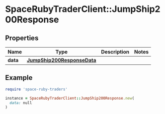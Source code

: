 # SpaceRubyTraderClient::JumpShip200Response

## Properties

| Name | Type | Description | Notes |
| ---- | ---- | ----------- | ----- |
| **data** | [**JumpShip200ResponseData**](JumpShip200ResponseData.md) |  |  |

## Example

```ruby
require 'space-ruby-traders'

instance = SpaceRubyTraderClient::JumpShip200Response.new(
  data: null
)
```

